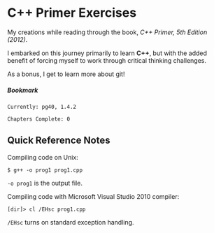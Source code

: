 # C++ Primer Exercises
My creations while reading through the book, _C++ Primer, 5th Edition (2012)_.

I embarked on this journey primarily to learn **C++**, but with the added benefit of forcing myself to work through critical thinking challenges.  

As a bonus, I get to learn more about git!

##### Bookmark
```
Currently: pg40, 1.4.2

Chapters Complete: 0
```

## Quick Reference Notes

Compiling code on Unix:
```
$ g++ -o prog1 prog1.cpp
```
`-o prog1` is the output file.

Compiling code with Microsoft Visual Studio 2010 compiler:
```
[dir]> cl /EHsc prog1.cpp
```
`/EHsc` turns on standard exception handling.